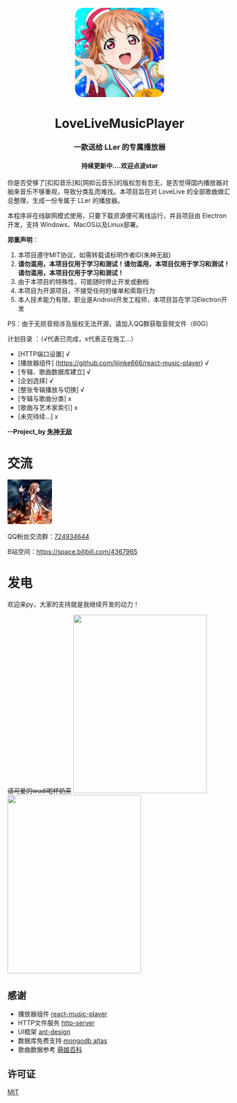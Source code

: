 <p align="center">
    <img src="assets/icon.png" width="200" height="200">
</p>
<h1 align="center">LoveLiveMusicPlayer</h1>
<h3 align="center">一款送给 LLer 的专属播放器</h3>  
<h4 align="center">持续更新中....欢迎点波star</h4>

你是否受够了[扣扣音乐]和[网抑云音乐]的版权忽有忽无，是否觉得国内播放器对舶来音乐不够重视，导致分类乱而难找。本项目旨在对 LoveLive 的全部歌曲做汇总整理，生成一份专属于 LLer 的播放器。

本程序非在线联网模式使用，只要下载资源便可离线运行，并且项目由 Electron 开发，支持 Windows、MacOS以及Linux部署。

**郑重声明**：

1. 本项目遵守MIT协议，如需转载请标明作者ID(朱神无敌)
2. **请勿滥用，本项目仅用于学习和测试！请勿滥用，本项目仅用于学习和测试！请勿滥用，本项目仅用于学习和测试！**
3. 由于本项目的特殊性，可能随时停止开发或删档
4. 本项目为开源项目，不接受任何的催单和索取行为
5. 本人技术能力有限，职业是Android开发工程师，本项目旨在学习Electron开发

PS：由于无损音频涉及版权无法开源，请加入QQ群获取音频文件（60G）

计划目录 ：（√代表已完成，x代表正在施工...）

- [HTTP端口设置] √
- [播放器组件] (https://github.com/lijinke666/react-music-player) √
- [专辑、歌曲数据库建立] √
- [企划选择] √
- [整张专辑播放与切换] √
- [专辑与歌曲分类] x
- [歌曲与艺术家索引] x
- [未完待续...] x

**--Project_by [朱神无敌](https://space.bilibili.com/4367965)**

# 交流

<img src="assets/up_face.jpg" width="100" height="100">

QQ粉丝交流群：[724934644](https://jq.qq.com/?_wv=1027&k=FZkFfkP5)

B站空间：<https://space.bilibili.com/4367965>

# 发电

欢迎来py，大家的支持就是我继续开发的动力！

~~请可爱的wudi喝杯奶茶~~
<img src="assets/up_wx.jpg" width="300" height="400">
<img src="assets/up_zfb.jpg" width="300" height="400">

## 感谢

- 播放器组件 [react-music-player](https://github.com/lijinke666/react-music-player)
- HTTP文件服务 [http-server](https://github.com/http-party/http-server)
- UI框架 [ant-design](https://github.com/ant-design/ant-design)
- 数据库免费支持 [mongodb altas](https://www.mongodb.com/atlas)
- 歌曲数据参考 [萌娘百科](https://zh.moegirl.org.cn)

## 许可证

[MIT](https://github.com/zhushenwudi/LoveLiveMusicPlayer/blob/master/LICENSE)
